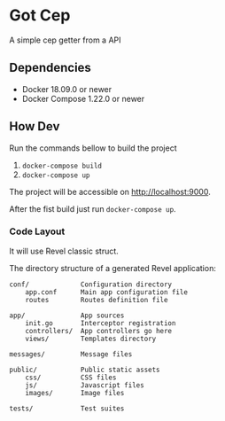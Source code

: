 # Got Cep

A simple cep getter from a API

## Dependencies

* Docker 18.09.0 or newer
* Docker Compose 1.22.0 or newer

## How Dev

Run the commands bellow to build the project

1. `docker-compose build`
2. `docker-compose up`

The project will be accessible on [http://localhost:9000](http://localhost:9000).

After the fist build just run `docker-compose up`.

### Code Layout

It will use Revel classic struct.

The directory structure of a generated Revel application:

    conf/             Configuration directory
        app.conf      Main app configuration file
        routes        Routes definition file

    app/              App sources
        init.go       Interceptor registration
        controllers/  App controllers go here
        views/        Templates directory

    messages/         Message files

    public/           Public static assets
        css/          CSS files
        js/           Javascript files
        images/       Image files

    tests/            Test suites

